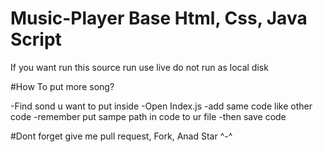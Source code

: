 # Music-Player Base Html, Css, Java Script

If you want run this source run use live do not run as local disk

#How To put more song?

-Find sond u want to put inside
-Open Index.js
-add same code like other code
-remember put sampe path in code to ur file
-then save code

#Dont forget give me pull request, Fork, Anad Star ^-^
